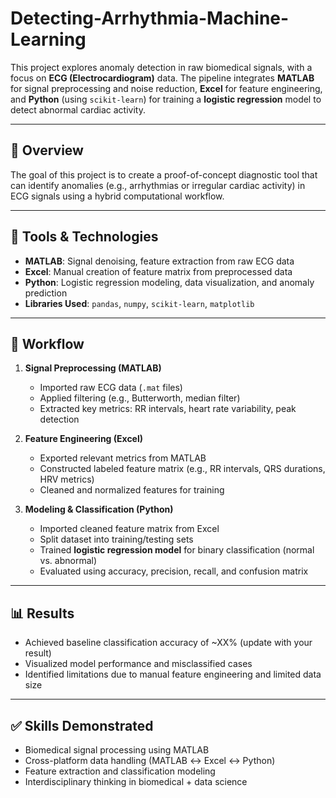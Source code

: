 # Detecting-Arrhythmia-Machine-Learning
This project explores anomaly detection in raw biomedical signals, with a focus on **ECG (Electrocardiogram)** data. The pipeline integrates **MATLAB** for signal preprocessing and noise reduction, **Excel** for feature engineering, and **Python** (using `scikit-learn`) for training a **logistic regression** model to detect abnormal cardiac activity.

---

## 📌 Overview

The goal of this project is to create a proof-of-concept diagnostic tool that can identify anomalies (e.g., arrhythmias or irregular cardiac activity) in ECG signals using a hybrid computational workflow.

---

## 🧠 Tools & Technologies

- **MATLAB**: Signal denoising, feature extraction from raw ECG data
- **Excel**: Manual creation of feature matrix from preprocessed data
- **Python**: Logistic regression modeling, data visualization, and anomaly prediction
- **Libraries Used**: `pandas`, `numpy`, `scikit-learn`, `matplotlib`

---

## 🔁 Workflow

1. **Signal Preprocessing (MATLAB)**
   - Imported raw ECG data (`.mat` files)
   - Applied filtering (e.g., Butterworth, median filter)
   - Extracted key metrics: RR intervals, heart rate variability, peak detection

2. **Feature Engineering (Excel)**
   - Exported relevant metrics from MATLAB
   - Constructed labeled feature matrix (e.g., RR intervals, QRS durations, HRV metrics)
   - Cleaned and normalized features for training

3. **Modeling & Classification (Python)**
   - Imported cleaned feature matrix from Excel
   - Split dataset into training/testing sets
   - Trained **logistic regression model** for binary classification (normal vs. abnormal)
   - Evaluated using accuracy, precision, recall, and confusion matrix

---

## 📊 Results

- Achieved baseline classification accuracy of ~XX% (update with your result)
- Visualized model performance and misclassified cases
- Identified limitations due to manual feature engineering and limited data size

---

## ✅ Skills Demonstrated

- Biomedical signal processing using MATLAB
- Cross-platform data handling (MATLAB ↔ Excel ↔ Python)
- Feature extraction and classification modeling
- Interdisciplinary thinking in biomedical + data science
